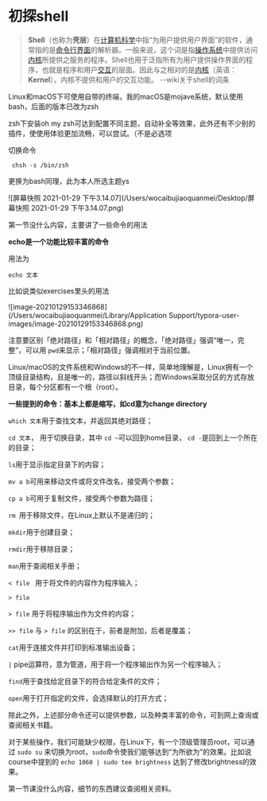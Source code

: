 # 初探shell

> **Shell**（也称为**壳层**）在[计算机科学](https://zh.wikipedia.org/wiki/電腦科學)中指“为用户提供用户界面”的软件，通常指的是[命令行界面](https://zh.wikipedia.org/wiki/命令行界面)的解析器。一般来说，这个词是指[操作系统](https://zh.wikipedia.org/wiki/作業系統)中提供访问[内核](https://zh.wikipedia.org/wiki/内核)所提供之服务的程序。Shell也用于泛指所有为用户提供操作界面的程序，也就是程序和用户[交互](https://zh.wikipedia.org/w/index.php?title=交互&action=edit&redlink=1)的层面。因此与之相对的是[内核](https://zh.wikipedia.org/wiki/内核)（英语：**Kernel**），内核不提供和用户的交互功能。                                                                  --wiki关于shell的词条

Linux和macOS下可使用自带的终端，我的macOS是mojave系统，默认使用bash，后面的版本已改为zsh

zsh下安装oh my zsh可达到配置不同主题，自动补全等效果，此外还有不少别的插件，使使用体验更加流畅，可以尝试。（不是必选项

切换命令

```shell
 chsh -s /bin/zsh
```

更换为bash同理，此为本人所选主题ys

![屏幕快照 2021-01-29 下午3.14.07](/Users/wocaibujiaoquanmei/Desktop/屏幕快照 2021-01-29 下午3.14.07.png)

第一节没什么内容，主要讲了一些命令的用法

**echo是一个功能比较丰富的命令**

用法为

```shell
echo 文本
```

比如说类似exercises里头的用法

![image-20210129153346868](/Users/wocaibujiaoquanmei/Library/Application Support/typora-user-images/image-20210129153346868.png)

注意要区别「绝对路径」和「相对路径」的概念，「绝对路径」强调“唯一，完整”，可以用 `pwd`来显示；「相对路径」强调相对于当前位置。

Linux/macOS的文件系统和Windows的不一样，简单地理解是，Linux拥有一个顶级目录结构，且是唯一的，路径以斜线开头；而Windows采取分区的方式存放目录，每个分区都有一个根（root）。

**一些提到的命令：基本上都是缩写，如cd意为change directory**

`which 文本`用于查找文本，并返回其绝对路径；

`cd 文本`， 用于切换目录，其中 `cd ~`可以回到home目录， `cd -`是回到上一个所在的目录；

`ls`用于显示指定目录下的内容；

`mv a b`可用来移动文件或将文件改名，接受两个参数；

`cp a b`可用于复制文件，接受两个参数为路径；

`rm `用于移除文件，在Linux上默认不是递归的；

`mkdir`用于创建目录；

`rmdir`用于移除目录；

`man`用于查阅相关手册；

`< file ` 用于将文件的内容作为程序输入；

`> file`

`> file` 用于将程序输出作为文件的内容；

`>> file` 与 `> file` 的区别在于，前者是附加，后者是覆盖；

`cat`用于连接文件并打印到标准输出设备；

`|` pipe运算符，意为管道，用于将一个程序输出作为另一个程序输入；

`find`用于查找给定目录下的符合给定条件的文件；

`open`用于打开指定的文件，会选择默认的打开方式；

除此之外，上述部分命令还可以提供参数，以及种类丰富的命令，可到网上查询或查阅相关书籍。



对于某些操作，我们可能缺少权限，在Linux下，有一个顶级管理员root，可以通过 `sudo su` 来切换为root，`sudo`命令使我们能够达到“为所欲为”的效果。比如说course中提到的 `echo 1060 | sudo tee brightness` 达到了修改brightness的效果。

第一节课没什么内容，细节的东西建议查阅相关资料。

